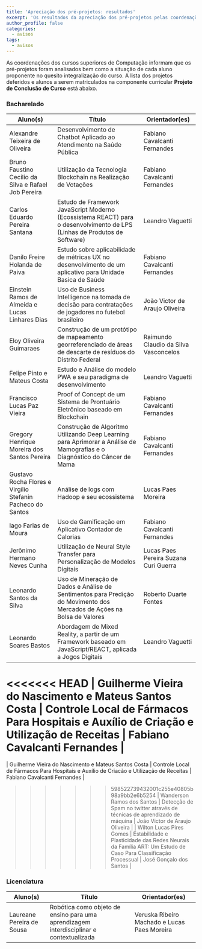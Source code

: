 ```yaml
---
title: 'Apreciação dos pré-projetos: resultados'
excerpt: 'Os resultados da apreciação dos pré-projetos pelas coordenações de curso estão disponíveis.'
author_profile: false
categories:
  - avisos
tags:
  - avisos
---
```


As coordenações dos cursos superiores de Computação informam que os pré-projetos foram analisados bem como a situação de cada aluno proponente no quesito integralização do curso. A lista dos projetos deferidos e alunos a serem matriculados na componente curricular **Projeto de Conclusão de Curso** está abaixo.




### Bacharelado


| Aluno(s)                                                   | Título                                                                                                                     | Orientador(es)                        |
|------------------------------------------------------------|----------------------------------------------------------------------------------------------------------------------------|---------------------------------------|
| Alexandre Teixeira de Oliveira                             | Desenvolvimento de Chatbot Aplicado ao Atendimento na Saúde Pública                                                       | Fabiano Cavalcanti Fernandes          |
| Bruno Faustino Cecilio da Silva e Rafael Job Pereira        | Utilização da Tecnologia Blockchain na Realização de Votações                                                              | Fabiano Cavalcanti Fernandes          |
| Carlos Eduardo Pereira Santana                             | Estudo de Framework JavaScript Moderno (Ecossistema REACT) para o desenvolvimento de LPS (Linhas de Produtos de Software)  | Leandro Vaguetti                      |
| Danilo Freire Holanda de Paiva                             | Estudo sobre aplicabilidade de métricas UX no desenvolvimento de um aplicativo para Unidade Basica de Saúde                | Fabiano Cavalcanti Fernandes          |
| Einstein Ramos de Almeida e Lucas Linhares Dias             | Uso de Business Intelligence na tomada de decisão para contratações de jogadores no futebol brasileiro                     | João Victor de Araujo Oliveira        |
| Eloy Oliveira Guimaraes                                    | Construção de um protótipo de mapeamento georreferenciado de áreas de descarte de resíduos do Distrito Federal             | Raimundo Claudio da Silva Vasconcelos |
| Felipe Pinto e Mateus Costa                                | Estudo e Análise do modelo PWA e seu paradigma de desenvolvimento                                                          | Leandro Vaguetti                      |
| Francisco Lucas Paz Vieira                                 | Proof of Concept de um Sistema de Prontuário Eletrônico baseado em Blockchain                                              | Fabiano Cavalcanti Fernandes          |
| Gregory Henrique Moreira dos Santos Pereira                | Construção de Algoritmo Utilizando Deep Learning para Aprimorar a Análise de Mamografias e o Diagnóstico do Câncer de Mama | Fabiano Cavalcanti Fernandes          |
| Gustavo Rocha Flores e Virgílio Stefanin Pacheco do Santos | Análise de logs com Hadoop e seu ecossistema                                                                               | Lucas Paes Moreira                    |
| Iago Farias de Moura                                       | Uso de Gamificação em Aplicativo Contador de Calorias                                                                      | Fabiano Cavalcanti Fernandes          |
| Jerônimo Hermano Neves Cunha                               | Utilização de Neural Style Transfer para Personalização de Modelos Digitais                                                 | Lucas Paes Pereira Suzana Curi Guerra |
| Leonardo Santos da Silva                                   | Uso de Mineração de Dados e Análise de Sentimentos para Predição do Movimento dos Mercados de Ações na Bolsa de Valores    | Roberto Duarte Fontes                 |
| Leonardo Soares Bastos                                     | Abordagem de Mixed Reality, a partir de um Framework baseado em JavaScript/REACT, aplicada a Jogos Digitais                | Leandro Vaguetti                      |
<<<<<<< HEAD
| Guilherme Vieira do Nascimento e Mateus Santos Costa                                        | Controle Local de Fármacos Para Hospitais e Auxílio de Criação e Utilização de Receitas                                    | Fabiano Cavalcanti Fernandes          |
=======
| Guilherme Vieira do Nascimento e Mateus Santos Costa                                        | Controle Local de Fármacos Para Hospitais e Auxílio de Criacão e Utilização de Receitas                                    | Fabiano Cavalcanti Fernandes          |
>>>>>>> 598522739432001c255e40805b98a9bb2e6b5254
| Wanderson Ramos dos Santos                                 | Detecção de Spam no twitter através de técnicas de aprendizado de máquina                                                  | João Victor de Araujo Oliveira        |
| Wilton Lucas Pires Gomes                                   | Estabilidade e Plasticidade das Redes Neurais da Família ART: Um Estudo de Caso Para Classificação Processual              | José Gonçalo dos Santos               |

### Licenciatura

| Aluno(s)                  | Título                                                                                   | Orientador(es)                               |
|---------------------------|------------------------------------------------------------------------------------------|----------------------------------------------|
| Laureane Pereira de Sousa | Robótica como objeto de ensino para uma aprendizagem interdisciplinar e contextualizada | Veruska Ribeiro Machado e Lucas Paes Moreira |
